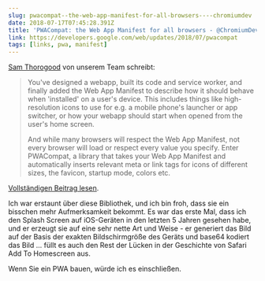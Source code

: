 ```yaml
---
slug: pwacompat--the-web-app-manifest-for-all-browsers----chromiumdev
date: 2018-07-17T07:45:28.391Z
title: 'PWACompat: the Web App Manifest for all browsers - @ChromiumDev'
link: https://developers.google.com/web/updates/2018/07/pwacompat
tags: [links, pwa, manifest]
---
```

[Sam Thorogood](https://dev.to/samthor) von unserem Team schreibt:

> You've designed a webapp, built its code and service worker, and finally added the Web App Manifest to describe how it should behave when 'installed' on a user's device. This includes things like high-resolution icons to use for e.g. a mobile phone's launcher or app switcher, or how your webapp should start when opened from the user's home screen.
> 
> And while many browsers will respect the Web App Manifest, not every browser will load or respect every value you specify. Enter PWACompat, a library that takes your Web App Manifest and automatically inserts relevant meta or link tags for icons of different sizes, the favicon, startup mode, colors etc.


[Vollständigen Beitrag lesen](https://developers.google.com/web/updates/2018/07/pwacompat).

Ich war erstaunt über diese Bibliothek, und ich bin froh, dass sie ein bisschen mehr Aufmerksamkeit bekommt. Es war das erste Mal, dass ich den Splash Screen auf iOS-Geräten in den letzten 5 Jahren gesehen habe, und er erzeugt sie auf eine sehr nette Art und Weise - er generiert das Bild auf der Basis der exakten Bildschirmgröße des Geräts und base64 kodiert das Bild ... füllt es auch den Rest der Lücken in der Geschichte von Safari Add To Homescreen aus.

Wenn Sie ein PWA bauen, würde ich es einschließen.
